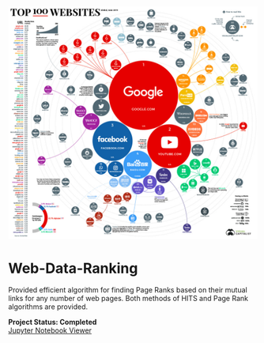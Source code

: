 <img src="image/top-100-websites-1200-2.jpg">

# Web-Data-Ranking
Provided efficient algorithm for finding Page Ranks based on their mutual links for any number of web pages. Both methods of HITS and Page Rank algorithms are provided.

**Project Status: Completed**
<br>
<a href="https://github.com/majfeizatgmaildotcom/Web-Data-Ranking/blob/419953600073a6989dce90c74a3eb55e44943a2b/Ranked%20Web%20Pages_HITS_PageRank%20Algorithms.ipynb"> Jupyter Notebook Viewer </a>
